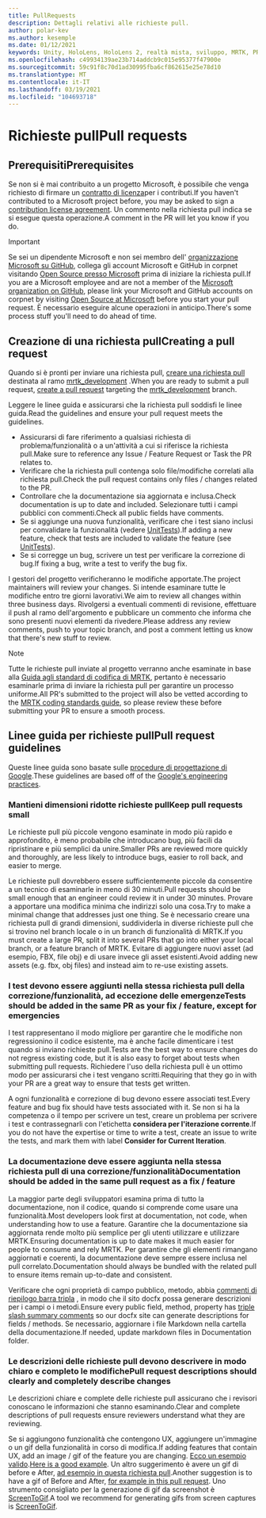 ```yaml
---
title: PullRequests
description: Dettagli relativi alle richieste pull.
author: polar-kev
ms.author: kesemple
ms.date: 01/12/2021
keywords: Unity, HoloLens, HoloLens 2, realtà mista, sviluppo, MRTK, PR,
ms.openlocfilehash: c49934139ae23b714addcb9c015e95377f47900e
ms.sourcegitcommit: 59c91f8c70d1ad30995fba6cf862615e25e78d10
ms.translationtype: MT
ms.contentlocale: it-IT
ms.lasthandoff: 03/19/2021
ms.locfileid: "104693718"
---
```

# <a name="pull-requests"></a><span data-ttu-id="f56c3-104">Richieste pull</span><span class="sxs-lookup"><span data-stu-id="f56c3-104">Pull requests</span></span>

## <a name="prerequisites"></a><span data-ttu-id="f56c3-105">Prerequisiti</span><span class="sxs-lookup"><span data-stu-id="f56c3-105">Prerequisites</span></span>

<span data-ttu-id="f56c3-106">Se non si è mai contribuito a un progetto Microsoft, è possibile che venga richiesto di firmare un [contratto di licenza](https://cla.microsoft.com/)per i contributi.</span><span class="sxs-lookup"><span data-stu-id="f56c3-106">If you haven't contributed to a Microsoft project before, you may be asked to sign a [contribution license agreement](https://cla.microsoft.com/).</span></span>
<span data-ttu-id="f56c3-107">Un commento nella richiesta pull indica se si esegue questa operazione.</span><span class="sxs-lookup"><span data-stu-id="f56c3-107">A comment in the PR will let you know if you do.</span></span>

> [!IMPORTANT]
> <span data-ttu-id="f56c3-108">Se sei un dipendente Microsoft e non sei membro dell' [organizzazione Microsoft su GitHub](https://github.com/Microsoft), collega gli account Microsoft e GitHub in corpnet visitando [Open Source presso Microsoft](https://opensource.microsoft.com/) prima di iniziare la richiesta pull.</span><span class="sxs-lookup"><span data-stu-id="f56c3-108">If you are a Microsoft employee and are not a member of the [Microsoft organization on GitHub](https://github.com/Microsoft), please link your Microsoft and GitHub accounts on corpnet by visiting [Open Source at Microsoft](https://opensource.microsoft.com/) before you start your pull request.</span></span> <span data-ttu-id="f56c3-109">È necessario eseguire alcune operazioni in anticipo.</span><span class="sxs-lookup"><span data-stu-id="f56c3-109">There's some process stuff you'll need to do ahead of time.</span></span>

## <a name="creating-a-pull-request"></a><span data-ttu-id="f56c3-110">Creazione di una richiesta pull</span><span class="sxs-lookup"><span data-stu-id="f56c3-110">Creating a pull request</span></span>

<span data-ttu-id="f56c3-111">Quando si è pronti per inviare una richiesta pull, [creare una richiesta pull](https://github.com/microsoft/MixedRealityToolkit-Unity/compare/mrtk_development...mrtk_development?expand=1) destinata al ramo [mrtk_development](https://github.com/microsoft/mixedrealitytoolkit-unity/tree/mrtk_development) .</span><span class="sxs-lookup"><span data-stu-id="f56c3-111">When you are ready to submit a pull request, [create a pull request](https://github.com/microsoft/MixedRealityToolkit-Unity/compare/mrtk_development...mrtk_development?expand=1) targeting the [mrtk_development](https://github.com/microsoft/mixedrealitytoolkit-unity/tree/mrtk_development) branch.</span></span>

<span data-ttu-id="f56c3-112">Leggere le linee guida e assicurarsi che la richiesta pull soddisfi le linee guida.</span><span class="sxs-lookup"><span data-stu-id="f56c3-112">Read the guidelines and ensure your pull request meets the guidelines.</span></span>

* <span data-ttu-id="f56c3-113">Assicurarsi di fare riferimento a qualsiasi richiesta di problema/funzionalità o a un'attività a cui si riferisce la richiesta pull.</span><span class="sxs-lookup"><span data-stu-id="f56c3-113">Make sure to reference any Issue / Feature Request or Task the PR relates to.</span></span>
* <span data-ttu-id="f56c3-114">Verificare che la richiesta pull contenga solo file/modifiche correlati alla richiesta pull.</span><span class="sxs-lookup"><span data-stu-id="f56c3-114">Check the pull request contains only files / changes related to the PR.</span></span>
* <span data-ttu-id="f56c3-115">Controllare che la documentazione sia aggiornata e inclusa.</span><span class="sxs-lookup"><span data-stu-id="f56c3-115">Check documentation is up to date and included.</span></span> <span data-ttu-id="f56c3-116">Selezionare tutti i campi pubblici con commenti.</span><span class="sxs-lookup"><span data-stu-id="f56c3-116">Check all public fields have comments.</span></span>
* <span data-ttu-id="f56c3-117">Se si aggiunge una nuova funzionalità, verificare che i test siano inclusi per convalidare la funzionalità (vedere [UnitTests](../contributing/unit-tests.md)).</span><span class="sxs-lookup"><span data-stu-id="f56c3-117">If adding a new feature, check that tests are included to validate the feature (see [UnitTests](../contributing/unit-tests.md)).</span></span>
* <span data-ttu-id="f56c3-118">Se si corregge un bug, scrivere un test per verificare la correzione di bug.</span><span class="sxs-lookup"><span data-stu-id="f56c3-118">If fixing a bug, write a test to verify the bug fix.</span></span>

<span data-ttu-id="f56c3-119">I gestori del progetto verificheranno le modifiche apportate.</span><span class="sxs-lookup"><span data-stu-id="f56c3-119">The project maintainers will review your changes.</span></span> <span data-ttu-id="f56c3-120">Si intende esaminare tutte le modifiche entro tre giorni lavorativi.</span><span class="sxs-lookup"><span data-stu-id="f56c3-120">We aim to review all changes within three business days.</span></span> <span data-ttu-id="f56c3-121">Rivolgersi a eventuali commenti di revisione, effettuare il push al ramo dell'argomento e pubblicare un commento che informa che sono presenti nuovi elementi da rivedere.</span><span class="sxs-lookup"><span data-stu-id="f56c3-121">Please address any review comments, push to your topic branch, and post a comment letting us know that there's new stuff to review.</span></span>

> [!NOTE]
> <span data-ttu-id="f56c3-122">Tutte le richieste pull inviate al progetto verranno anche esaminate in base alla [Guida agli standard di codifica di MRTK](../contributing/coding-guidelines.md), pertanto è necessario esaminarle prima di inviare la richiesta pull per garantire un processo uniforme.</span><span class="sxs-lookup"><span data-stu-id="f56c3-122">All PR's submitted to the project will also be vetted according to the [MRTK coding standards guide](../contributing/coding-guidelines.md), so please review these before submitting your PR to ensure a smooth process.</span></span>

## <a name="pull-request-guidelines"></a><span data-ttu-id="f56c3-123">Linee guida per richieste pull</span><span class="sxs-lookup"><span data-stu-id="f56c3-123">Pull request guidelines</span></span>

<span data-ttu-id="f56c3-124">Queste linee guida sono basate sulle [procedure di progettazione di Google](https://google.github.io/eng-practices/review/developer/small-cls.html).</span><span class="sxs-lookup"><span data-stu-id="f56c3-124">These guidelines are based off of the [Google's engineering practices](https://google.github.io/eng-practices/review/developer/small-cls.html).</span></span>

### <a name="keep-pull-requests-small"></a><span data-ttu-id="f56c3-125">Mantieni dimensioni ridotte richieste pull</span><span class="sxs-lookup"><span data-stu-id="f56c3-125">Keep pull requests small</span></span>

<span data-ttu-id="f56c3-126">Le richieste pull più piccole vengono esaminate in modo più rapido e approfondito, è meno probabile che introducano bug, più facili da ripristinare e più semplici da unire.</span><span class="sxs-lookup"><span data-stu-id="f56c3-126">Smaller PRs are reviewed more quickly and thoroughly, are less likely to introduce bugs, easier to roll back, and easier to merge.</span></span>

<span data-ttu-id="f56c3-127">Le richieste pull dovrebbero essere sufficientemente piccole da consentire a un tecnico di esaminarle in meno di 30 minuti.</span><span class="sxs-lookup"><span data-stu-id="f56c3-127">Pull requests should be small enough that an engineer could review it in under 30 minutes.</span></span> <span data-ttu-id="f56c3-128">Provare a apportare una modifica minima che indirizzi solo una cosa.</span><span class="sxs-lookup"><span data-stu-id="f56c3-128">Try to make a minimal change that addresses just one thing.</span></span> <span data-ttu-id="f56c3-129">Se è necessario creare una richiesta pull di grandi dimensioni, suddividerla in diverse richieste pull che si trovino nel branch locale o in un branch di funzionalità di MRTK.</span><span class="sxs-lookup"><span data-stu-id="f56c3-129">If you must create a large PR, split it into several PRs that go into either your local branch, or a feature branch of MRTK.</span></span> <span data-ttu-id="f56c3-130">Evitare di aggiungere nuovi asset (ad esempio, FBX, file obj) e di usare invece gli asset esistenti.</span><span class="sxs-lookup"><span data-stu-id="f56c3-130">Avoid adding new assets (e.g. fbx, obj files) and instead aim to re-use existing assets.</span></span>

### <a name="tests-should-be-added-in-the-same-pr-as-your-fix--feature-except-for-emergencies"></a><span data-ttu-id="f56c3-131">I test devono essere aggiunti nella stessa richiesta pull della correzione/funzionalità, ad eccezione delle emergenze</span><span class="sxs-lookup"><span data-stu-id="f56c3-131">Tests should be added in the same PR as your fix / feature, except for emergencies</span></span>

<span data-ttu-id="f56c3-132">I test rappresentano il modo migliore per garantire che le modifiche non regressionino il codice esistente, ma è anche facile dimenticare i test quando si inviano richieste pull.</span><span class="sxs-lookup"><span data-stu-id="f56c3-132">Tests are the best way to ensure changes do not regress existing code, but it is also easy to forget about tests when submitting pull requests.</span></span> <span data-ttu-id="f56c3-133">Richiedere l'uso della richiesta pull è un ottimo modo per assicurarsi che i test vengano scritti.</span><span class="sxs-lookup"><span data-stu-id="f56c3-133">Requiring that they go in with your PR are a great way to ensure that tests get written.</span></span>

<span data-ttu-id="f56c3-134">A ogni funzionalità e correzione di bug devono essere associati test.</span><span class="sxs-lookup"><span data-stu-id="f56c3-134">Every feature and bug fix should have tests associated with it.</span></span> <span data-ttu-id="f56c3-135">Se non si ha la competenza o il tempo per scrivere un test, creare un problema per scrivere i test e contrassegnarli con l'etichetta **considera per l'iterazione corrente**.</span><span class="sxs-lookup"><span data-stu-id="f56c3-135">If you do not have the expertise or time to write a test, create an issue to write the tests, and mark them with label **Consider for Current Iteration**.</span></span>

### <a name="documentation-should-be-added-in-the-same-pull-request-as-a-fix--feature"></a><span data-ttu-id="f56c3-136">La documentazione deve essere aggiunta nella stessa richiesta pull di una correzione/funzionalità</span><span class="sxs-lookup"><span data-stu-id="f56c3-136">Documentation should be added in the same pull request as a fix / feature</span></span>

<span data-ttu-id="f56c3-137">La maggior parte degli sviluppatori esamina prima di tutto la documentazione, non il codice, quando si comprende come usare una funzionalità.</span><span class="sxs-lookup"><span data-stu-id="f56c3-137">Most developers look first at documentation, not code, when understanding how to use a feature.</span></span> <span data-ttu-id="f56c3-138">Garantire che la documentazione sia aggiornata rende molto più semplice per gli utenti utilizzare e utilizzare MRTK.</span><span class="sxs-lookup"><span data-stu-id="f56c3-138">Ensuring documentation is up to date makes it much easier for people to consume and rely MRTK.</span></span>  <span data-ttu-id="f56c3-139">Per garantire che gli elementi rimangano aggiornati e coerenti, la documentazione deve sempre essere inclusa nel pull correlato.</span><span class="sxs-lookup"><span data-stu-id="f56c3-139">Documentation should always be bundled with the related pull to ensure items remain up-to-date and consistent.</span></span>

<span data-ttu-id="f56c3-140">Verificare che ogni proprietà di campo pubblico, metodo, abbia [commenti di riepilogo barra tripla](https://dotnet.github.io/docfx/spec/triple_slash_comments_spec.html) , in modo che il sito docfx possa generare descrizioni per i campi o i metodi.</span><span class="sxs-lookup"><span data-stu-id="f56c3-140">Ensure every public field, method, property has [triple slash summary comments](https://dotnet.github.io/docfx/spec/triple_slash_comments_spec.html) so our docfx site can generate descriptions for fields / methods.</span></span> <span data-ttu-id="f56c3-141">Se necessario, aggiornare i file Markdown nella cartella della documentazione.</span><span class="sxs-lookup"><span data-stu-id="f56c3-141">If needed, update markdown files in Documentation folder.</span></span>

### <a name="pull-request-descriptions-should-clearly-and-completely-describe-changes"></a><span data-ttu-id="f56c3-142">Le descrizioni delle richieste pull devono descrivere in modo chiaro e completo le modifiche</span><span class="sxs-lookup"><span data-stu-id="f56c3-142">Pull request descriptions should clearly and completely describe changes</span></span>

<span data-ttu-id="f56c3-143">Le descrizioni chiare e complete delle richieste pull assicurano che i revisori conoscano le informazioni che stanno esaminando.</span><span class="sxs-lookup"><span data-stu-id="f56c3-143">Clear and complete descriptions of pull requests ensure reviewers understand what they are reviewing.</span></span>

<span data-ttu-id="f56c3-144">Se si aggiungono funzionalità che contengono UX, aggiungere un'immagine o un gif della funzionalità in corso di modifica.</span><span class="sxs-lookup"><span data-stu-id="f56c3-144">If adding features that contain UX, add an image / gif of the feature you are changing.</span></span> <span data-ttu-id="f56c3-145">[Ecco un esempio valido](https://github.com/microsoft/MixedRealityToolkit-Unity/pull/4532).</span><span class="sxs-lookup"><span data-stu-id="f56c3-145">[Here is a good example](https://github.com/microsoft/MixedRealityToolkit-Unity/pull/4532).</span></span> <span data-ttu-id="f56c3-146">Un altro suggerimento è avere un gif di before e After, [ad esempio in questa richiesta pull](https://github.com/microsoft/MixedRealityToolkit-Unity/pull/5896).</span><span class="sxs-lookup"><span data-stu-id="f56c3-146">Another suggestion is to have a gif of Before and After, [for example in this pull request](https://github.com/microsoft/MixedRealityToolkit-Unity/pull/5896).</span></span> <span data-ttu-id="f56c3-147">Uno strumento consigliato per la generazione di gif da screenshot è [ScreenToGif](https://www.screentogif.com/).</span><span class="sxs-lookup"><span data-stu-id="f56c3-147">A tool we recommend for generating gifs from screen captures is [ScreenToGif](https://www.screentogif.com/).</span></span>
